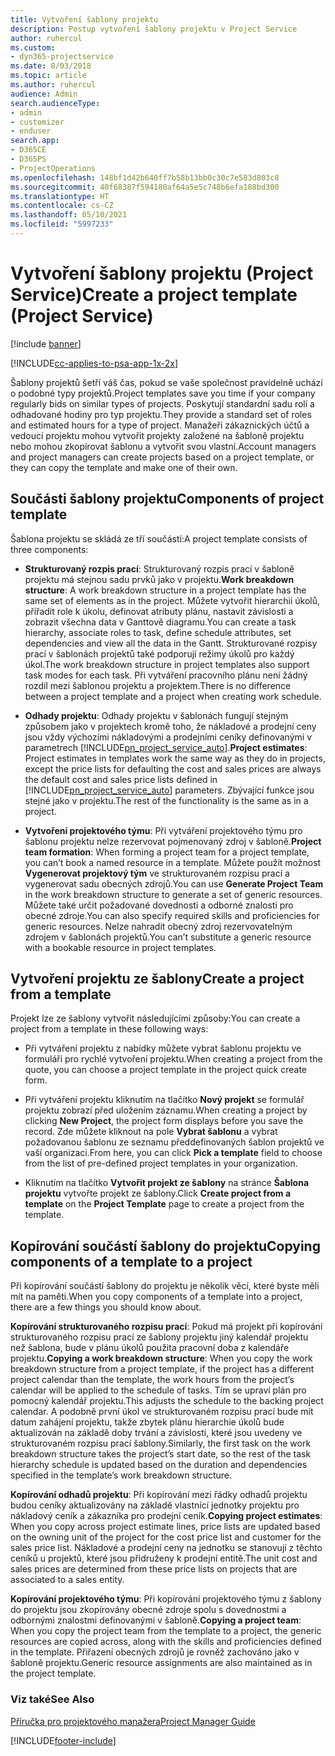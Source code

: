 ```yaml
---
title: Vytvoření šablony projektu
description: Postup vytvoření šablony projektu v Project Service
author: ruhercul
ms.custom:
- dyn365-projectservice
ms.date: 8/03/2018
ms.topic: article
ms.author: ruhercul
audience: Admin
search.audienceType:
- admin
- customizer
- enduser
search.app:
- D365CE
- D365PS
- ProjectOperations
ms.openlocfilehash: 148bf1d42b640ff7b58b13bb0c30c7e583d803c8
ms.sourcegitcommit: 40f68387f594180af64a5e5c748b6efa188bd300
ms.translationtype: HT
ms.contentlocale: cs-CZ
ms.lasthandoff: 05/10/2021
ms.locfileid: "5997233"
---
```

# <a name="create-a-project-template-project-service"></a><span data-ttu-id="e53f8-103">Vytvoření šablony projektu (Project Service)</span><span class="sxs-lookup"><span data-stu-id="e53f8-103">Create a project template (Project Service)</span></span>

[!include [banner](../includes/psa-now-project-operations.md)]

[!INCLUDE[cc-applies-to-psa-app-1x-2x](../includes/cc-applies-to-psa-app-1x-2x.md)]

<span data-ttu-id="e53f8-104">Šablony projektů šetří váš čas, pokud se vaše společnost pravidelně uchází o podobné typy projektů.</span><span class="sxs-lookup"><span data-stu-id="e53f8-104">Project templates save you time if your company regularly bids on similar types of projects.</span></span> <span data-ttu-id="e53f8-105">Poskytují standardní sadu rolí a odhadované hodiny pro typ projektu.</span><span class="sxs-lookup"><span data-stu-id="e53f8-105">They provide a standard set of roles and estimated hours for a type of project.</span></span> <span data-ttu-id="e53f8-106">Manažeři zákaznických účtů a vedoucí projektu mohou vytvořit projekty založené na šabloně projektu nebo mohou zkopírovat šablonu a vytvořit svou vlastní.</span><span class="sxs-lookup"><span data-stu-id="e53f8-106">Account managers and project managers can create projects based on a project template, or they can copy the template and make one of their own.</span></span>  
  
## <a name="components-of-project-template"></a><span data-ttu-id="e53f8-107">Součásti šablony projektu</span><span class="sxs-lookup"><span data-stu-id="e53f8-107">Components of project template</span></span>
 <span data-ttu-id="e53f8-108">Šablona projektu se skládá ze tří součástí:</span><span class="sxs-lookup"><span data-stu-id="e53f8-108">A project template consists of three components:</span></span>  
  
- <span data-ttu-id="e53f8-109">**Strukturovaný rozpis prací**: Strukturovaný rozpis prací v šabloně projektu má stejnou sadu prvků jako v projektu.</span><span class="sxs-lookup"><span data-stu-id="e53f8-109">**Work breakdown structure**: A work breakdown structure in a project template has the same set of elements as in the project.</span></span> <span data-ttu-id="e53f8-110">Můžete vytvořit hierarchii úkolů, přiřadit role k úkolu, definovat atributy plánu, nastavit závislosti a zobrazit všechna data v Ganttově diagramu.</span><span class="sxs-lookup"><span data-stu-id="e53f8-110">You can create a task hierarchy, associate roles to task, define schedule attributes, set dependencies and view all the data in the Gantt.</span></span> <span data-ttu-id="e53f8-111">Strukturované rozpisy prací v šablonách projektů také podporují režimy úkolů pro každý úkol.</span><span class="sxs-lookup"><span data-stu-id="e53f8-111">The work breakdown structure in project templates also support task modes for each task.</span></span> <span data-ttu-id="e53f8-112">Při vytváření pracovního plánu není žádný rozdíl mezi šablonou projektu a projektem.</span><span class="sxs-lookup"><span data-stu-id="e53f8-112">There is no difference between a project template and a project when creating work schedule.</span></span>  
  
- <span data-ttu-id="e53f8-113">**Odhady projektu**: Odhady projektu v šablonách fungují stejným způsobem jako v projektech kromě toho, že nákladové a prodejní ceny jsou vždy výchozími nákladovými a prodejními ceníky definovanými v parametrech [!INCLUDE[pn_project_service_auto](../includes/pn-project-service-auto.md)].</span><span class="sxs-lookup"><span data-stu-id="e53f8-113">**Project estimates**: Project estimates in templates work the same way as they do in projects, except the price lists for defaulting the cost and sales prices are always the default cost and sales price lists defined in [!INCLUDE[pn_project_service_auto](../includes/pn-project-service-auto.md)] parameters.</span></span> <span data-ttu-id="e53f8-114">Zbývající funkce jsou stejné jako v projektu.</span><span class="sxs-lookup"><span data-stu-id="e53f8-114">The rest of the functionality is the same as in a project.</span></span>  
  
- <span data-ttu-id="e53f8-115">**Vytvoření projektového týmu**: Při vytváření projektového týmu pro šablonu projektu nelze rezervovat pojmenovaný zdroj v šabloně.</span><span class="sxs-lookup"><span data-stu-id="e53f8-115">**Project team formation**: When forming a project team for a project template, you can’t book a named resource in a template.</span></span> <span data-ttu-id="e53f8-116">Můžete použít možnost **Vygenerovat projektový tým** ve strukturovaném rozpisu prací a vygenerovat sadu obecných zdrojů.</span><span class="sxs-lookup"><span data-stu-id="e53f8-116">You can use **Generate Project Team** in the work breakdown structure to generate a set of generic resources.</span></span> <span data-ttu-id="e53f8-117">Můžete také určit požadované dovednosti a odborné znalosti pro obecné zdroje.</span><span class="sxs-lookup"><span data-stu-id="e53f8-117">You can also specify required skills and proficiencies for generic resources.</span></span> <span data-ttu-id="e53f8-118">Nelze nahradit obecný zdroj rezervovatelným zdrojem v šablonách projektů.</span><span class="sxs-lookup"><span data-stu-id="e53f8-118">You can’t substitute a generic resource with a bookable resource in project templates.</span></span>  
  
## <a name="create-a-project-from-a-template"></a><span data-ttu-id="e53f8-119">Vytvoření projektu ze šablony</span><span class="sxs-lookup"><span data-stu-id="e53f8-119">Create a project from a template</span></span>  
 <span data-ttu-id="e53f8-120">Projekt lze ze šablony vytvořit následujícími způsoby:</span><span class="sxs-lookup"><span data-stu-id="e53f8-120">You can create a project from a template in these following ways:</span></span>  
  
-   <span data-ttu-id="e53f8-121">Při vytváření projektu z nabídky můžete vybrat šablonu projektu ve formuláři pro rychlé vytvoření projektu.</span><span class="sxs-lookup"><span data-stu-id="e53f8-121">When creating a project from the quote, you can choose a project template in the project quick create form.</span></span>  
  
-   <span data-ttu-id="e53f8-122">Při vytváření projektu kliknutím na tlačítko **Nový projekt** se formulář projektu zobrazí před uložením záznamu.</span><span class="sxs-lookup"><span data-stu-id="e53f8-122">When creating a project by clicking **New Project**, the project form displays before you save the record.</span></span> <span data-ttu-id="e53f8-123">Zde můžete kliknout na pole **Vybrat šablonu** a vybrat požadovanou šablonu ze seznamu předdefinovaných šablon projektů ve vaší organizaci.</span><span class="sxs-lookup"><span data-stu-id="e53f8-123">From here, you can click **Pick a template** field to choose from the list of pre-defined project templates in your organization.</span></span>  
  
-   <span data-ttu-id="e53f8-124">Kliknutím na tlačítko **Vytvořit projekt ze šablony** na stránce **Šablona projektu** vytvořte projekt ze šablony.</span><span class="sxs-lookup"><span data-stu-id="e53f8-124">Click **Create project from a template** on the **Project Template** page to create a project from the template.</span></span>  
  
## <a name="copying-components-of-a-template-to-a-project"></a><span data-ttu-id="e53f8-125">Kopírování součástí šablony do projektu</span><span class="sxs-lookup"><span data-stu-id="e53f8-125">Copying components of a template to a project</span></span>  
 <span data-ttu-id="e53f8-126">Při kopírování součástí šablony do projektu je několik věcí, které byste měli mít na paměti.</span><span class="sxs-lookup"><span data-stu-id="e53f8-126">When you copy components of a template into a project, there are a few things you should know about.</span></span>  
  
 <span data-ttu-id="e53f8-127">**Kopírování strukturovaného rozpisu prací**: Pokud má projekt při kopírování strukturovaného rozpisu prací ze šablony projektu jiný kalendář projektu než šablona, bude v plánu úkolů použita pracovní doba z kalendáře projektu.</span><span class="sxs-lookup"><span data-stu-id="e53f8-127">**Copying a work breakdown structure**: When you copy the work breakdown structure from a project template, if the project has a different project calendar than the template, the work hours from the project’s calendar will be applied to the schedule of tasks.</span></span> <span data-ttu-id="e53f8-128">Tím se upraví plán pro pomocný kalendář projektu.</span><span class="sxs-lookup"><span data-stu-id="e53f8-128">This adjusts the schedule to the backing project calendar.</span></span> <span data-ttu-id="e53f8-129">A podobně první úkol ve strukturovaném rozpisu prací bude mít datum zahájení projektu, takže zbytek plánu hierarchie úkolů bude aktualizován na základě doby trvání a závislostí, které jsou uvedeny ve strukturovaném rozpisu prací šablony.</span><span class="sxs-lookup"><span data-stu-id="e53f8-129">Similarly, the first task on the work breakdown structure takes the project’s start date, so the rest of the task hierarchy schedule is updated based on the duration and dependencies specified in the template’s work breakdown structure.</span></span>  
  
 <span data-ttu-id="e53f8-130">**Kopírování odhadů projektu**: Při kopírování mezi řádky odhadů projektu budou ceníky aktualizovány na základě vlastnící jednotky projektu pro nákladový ceník a zákazníka pro prodejní ceník.</span><span class="sxs-lookup"><span data-stu-id="e53f8-130">**Copying project estimates**: When you copy across project estimate lines, price lists are updated based on the owning unit of the project for the cost price list and customer for the sales price list.</span></span> <span data-ttu-id="e53f8-131">Nákladové a prodejní ceny na jednotku se stanovují z těchto ceníků u projektů, které jsou přidruženy k prodejní entitě.</span><span class="sxs-lookup"><span data-stu-id="e53f8-131">The unit cost and sales prices are determined from these price lists on projects that are associated to a sales entity.</span></span>  
  
 <span data-ttu-id="e53f8-132">**Kopírování projektového týmu**: Při kopírování projektového týmu z šablony do projektu jsou zkopírovány obecné zdroje spolu s dovednostmi a odbornými znalostmi definovanými v šabloně.</span><span class="sxs-lookup"><span data-stu-id="e53f8-132">**Copying a project team**: When you copy the project team from the template to a project, the generic resources are copied across, along with the skills and proficiencies defined in the template.</span></span> <span data-ttu-id="e53f8-133">Přiřazení obecných zdrojů je rovněž zachováno jako v šabloně projektu.</span><span class="sxs-lookup"><span data-stu-id="e53f8-133">Generic resource assignments are also maintained as in the project template.</span></span>  
  
### <a name="see-also"></a><span data-ttu-id="e53f8-134">Viz také</span><span class="sxs-lookup"><span data-stu-id="e53f8-134">See Also</span></span>  
 [<span data-ttu-id="e53f8-135">Příručka pro projektového manažera</span><span class="sxs-lookup"><span data-stu-id="e53f8-135">Project Manager Guide</span></span>](../psa/project-manager-guide.md)


[!INCLUDE[footer-include](../includes/footer-banner.md)]